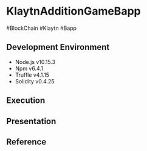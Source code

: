 # KlaytnAdditionGameBapp
#BlockChain
#Klaytn
#Bapp

## Development Environment
* Node.js v10.15.3
* Npm v6.4.1
* Truffle v4.1.15
* Solidity v0.4.25

## Execution


## Presentation

## Reference
